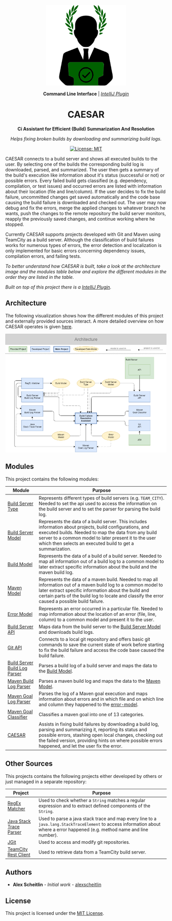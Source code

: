 <div align="center">

![Icon](assets/icon.png)

**Command Line Interface** |
_[IntelliJ Plugin](https://github.com/alexscheitlin/caesar-intellij-plugin)_

# CAESAR

**Ci Assistant for Efficient (Build) Summarization And Resolution**

_Helps fixing broken builds by downloading and summarizing build logs._

[![License: MIT](https://img.shields.io/badge/License-MIT-blue.svg)](https://opensource.org/licenses/MIT)

</div>

CAESAR connects to a build server and shows all executed builds to the user. By selecting one of the builds the corresponding build log is downloaded, parsed, and summarized. The user then gets a summary of the build's execution like information about it's status (successful or not) or possible errors. Every failed build gets classified (e.g. dependency, compilation, or test issues) and occurred errors are listed with information about their location (file and line/column). If the user decides to fix the build failure, uncommitted changes get saved automatically and the code base causing the build failure is downloaded and checked out. The user may now debug and fix the errors, merge the applied changes to whatever branch he wants, push the changes to the remote repository the build server monitors, reapply the previously saved changes, and continue working where he stopped.

Currently CAESAR supports projects developed with Git and Maven using TeamCity as a build server. Although the classification of build failures works for numerous types of errors, the error detection and localization is only implemented for basic errors concerning dependency issues, compilation errors, and failing tests.


_To better understand how CAESAR is built, take a look at the architecture image and the modules table below and explore the different modules in the order they are listed in the table._

_Built on top of this project there is a [IntelliJ Plugin](https://github.com/alexscheitlin/caesar-intellij-plugin)._

## Architecture

The following visualization shows how the different modules of this project and externally provided sources interact. A more detailed overview on how CAESAR operates is given [here](caesar).

![Architecture](assets/architecture.png)

## Modules

This project contains the following modules:

| Module | Purpose |
| --- | --- |
| [Build Server Type](build-server-type) | Represents different types of build servers (e.g. `TEAM_CITY`). Needed to set the api used to access the information on the build server and to set the parser for parsing the build log. |
| [Build Server Model](build-server-model) | Represents the data of a build server. This includes information about projects, build configurations, and executed builds. Needed to map the data from any build server to a common model to later present it to the user which then selects an executed build to get a summarization. |
| [Build Model](build-model) | Represents the data of a build of a build server. Needed to map all information out of a build log to a common model to later extract specific information about the build and the maven build log. |
| [Maven Model](maven-model) | Represents the data of a maven build.  Needed to map all information out of a maven build log to a common model to later extract specific information about the build and certain parts of the build log to locate and classify the error caused a possible build failure. |
| [Error Model](error-model) | Represents an error occurred in a particular file. Needed to map information about the location of an error (file, line, column) to a common model and present it to the user. 
| [Build Server API](build-server-api) | Maps data from the build server to the [Build Server Model](build-server-model) and downloads build logs. |
| [Git API](git-api) | Connects to a local git repository and offers basic git commands to save the current state of work before starting to fix the build failure and access the code base caused the build failure.|
| [Build Server Build Log Parser](build-server-build-log-parser) | Parses a build log of a build server and maps the data to the [Build Model](build-model). |
| [Maven Build Log Parser](maven-build-log-parser) | Parses a maven build log and maps the data to the [Maven Model](maven-model). |
| [Maven Goal Log Parser](maven-goal-log-parser) | Parses the log of a Maven goal execution and maps information about errors and in which file and on which line and column they happened to the [error-model](error-model). |
| [Maven Goal Classifier](maven-goal-classifier) | Classifies a maven goal into one of 13 categories. |
| [CAESAR](caesar) | Assists in fixing build failures by downloading a build log, parsing and summarizing it, reporting its status and possible errors, stashing open local changes, checking out the failed version, providing hints on where possible errors happened, and let the user fix the error. |

## Other Sources

This projects contains the following projects either developed by others or just managed in a separate repository:

| Project | Purpose |
| --- | --- |
| [RegEx Matcher](https://github.com/alexscheitlin/regex-matcher) | Used to check whether a `String` matches a regular expression and to extract defined components of the `String`. |
| [Java Stack Trace Parser](https://github.com/alexscheitlin/java-stack-trace-parser) | Used to parse a java stack trace and map every line to a `java.lang.StackTraceElement` to access information about where a error happened (e.g. method name and line number).|
| [JGit](https://github.com/eclipse/jgit) | Used to access and modify git repositories. |
| [TeamCity Rest Client](https://github.com/JetBrains/teamcity-rest-client) | Used to retrieve data from a TeamCity build server.|

## Authors

- **Alex Scheitlin** - *Initial work* - [alexscheitlin](https://github.com/alexscheitlin)

## License

This project is licensed under the [MIT License](LICENSE).
